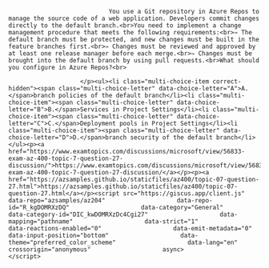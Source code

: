 <p class="card-text">
							
								You use a Git repository in Azure Repos to manage the source code of a web application. Developers commit changes directly to the default branch.<br>You need to implement a change management procedure that meets the following requirements:<br>✑ The default branch must be protected, and new changes must be built in the feature branches first.<br>✑ Changes must be reviewed and approved by at least one release manager before each merge.<br>✑ Changes must be brought into the default branch by using pull requests.<br>What should you configure in Azure Repos?<br>
							
						</p><ul><li class="multi-choice-item correct-hidden"><span class="multi-choice-letter" data-choice-letter="A">A.</span>branch policies of the default branch</li><li class="multi-choice-item"><span class="multi-choice-letter" data-choice-letter="B">B.</span>Services in Project Settings</li><li class="multi-choice-item"><span class="multi-choice-letter" data-choice-letter="C">C.</span>Deployment pools in Project Settings</li><li class="multi-choice-item"><span class="multi-choice-letter" data-choice-letter="D">D.</span>branch security of the default branch</li></ul><p><a href="https://www.examtopics.com/discussions/microsoft/view/56833-exam-az-400-topic-7-question-27-discussion/">https://www.examtopics.com/discussions/microsoft/view/56833-exam-az-400-topic-7-question-27-discussion/</a></p><p><a href="https://azsamples.github.io/staticfiles/az400/topic-07-question-27.html">https://azsamples.github.io/staticfiles/az400/topic-07-question-27.html</a></p><script src="https://giscus.app/client.js"                    data-repo="azsamples/az204"                    data-repo-id="R_kgDOMRXzDQ"                    data-category="General"                    data-category-id="DIC_kwDOMRXzDc4Cgi27"                    data-mapping="pathname"                    data-strict="1"                    data-reactions-enabled="0"                    data-emit-metadata="0"                    data-input-position="bottom"                    data-theme="preferred_color_scheme"                    data-lang="en"                    crossorigin="anonymous"                    async>                    </script>